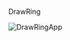 DrawRing



![DrawRingApp](https://github.com/nnorius/programming_projects/assets/128853412/640e8c53-88a3-43ed-a17c-3148a1a212ac)


